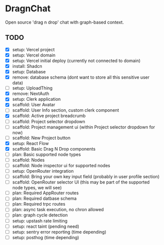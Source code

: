 # DragnChat

Open source 'drag n drop' chat with graph-based context.

## TODO

- [x] setup: Vercel project
- [x] setup: Vercel domain 
- [x] setup: Vercel initial deploy (currently not connected to domain)
- [x] install: Shadcn
- [x] setup: Database
- [x] remove: database schema (dont want to store all this sensitive user data)
- [ ] setup: UploadThing
- [x] remove: NextAuth
- [x] setup: Clerk application
- [x] scaffold: User Avatar
- [ ] scaffold: User Info section, custom clerk component
- [x] scaffold: Active project breadcrumb
- [ ] scaffold: Project selector dropdown 
- [ ] scaffold: Project management ui (within Project selector dropdown for now)
- [ ] scaffold: New Project button
- [x] setup: React Flow
- [x] scaffold: Basic Drag N Drop components
- [ ] plan: Basic supported node types
- [ ] scaffold: Nodes
- [ ] scaffold: Node inspector ui for supported nodes
- [ ] setup: OpenRouter integration
- [ ] scaffold: Bring your own key input field (probably in user profile section)
- [ ] scaffold: OpenRouter selector UI (this may be part of the supported node types, we will see)
- [ ] plan: Required AppRouter routes
- [ ] plan: Required datbase schema
- [ ] plan: Required trpc routes
- [ ] plan: async task execution, no chron allowed
- [ ] plan: graph cycle detection
- [ ] setup: upstash rate limiting
- [ ] setup: react taint (pending need)
- [ ] setup: sentry error reporting (time depending)
- [ ] setup: posthog (time depending)
